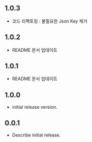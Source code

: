 ## 1.0.3

* 코드 리팩토링  : 불필요한 Json Key 제거

## 1.0.2

* README 문서 업데이트

## 1.0.1

* README 문서 업데이트

## 1.0.0

* initial release version.

## 0.0.1

* Describe initial release.